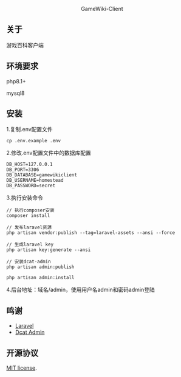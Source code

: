 <p align="center">
    GameWiki-Client
</p>

## 关于 

游戏百科客户端

## 环境要求

php8.1+

mysql8

## 安装

1.复制.env配置文件
```
cp .env.example .env
```

2.修改.env配置文件中的数据库配置
```
DB_HOST=127.0.0.1
DB_PORT=3306
DB_DATABASE=gamewikiclient
DB_USERNAME=homestead
DB_PASSWORD=secret
```

3.执行安装命令
```
// 执行composer安装
composer install

// 发布laravel资源
php artisan vendor:publish --tag=laravel-assets --ansi --force

// 生成laravel key
php artisan key:generate --ansi

// 安装dcat-admin
php artisan admin:publish

php artisan admin:install
```

4.后台地址：域名/admin，使用用户名admin和密码admin登陆

## 鸣谢

+ [Laravel](https://laravel.com/)
+ [Dcat Admin](http://www.dcatadmin.com/)


## 开源协议

[MIT license](https://opensource.org/licenses/MIT).
